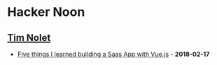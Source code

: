 # Hacker Noon

## [Tim Nolet](https://medium.com/@tim_nolet)

- [Five things I learned building a Saas App with Vue.js](https://medium.com/hackernoon/five-things-i-learned-building-a-saas-app-with-vue-js-90b6a5acd275) - **2018-02-17**
